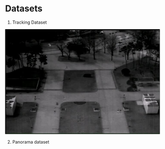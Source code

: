# Datasets

1) Tracking Dataset

![Alt text](https://github.com/durumy98/Datasets/blob/master/tracking_dataset/KNU_campus_small_pedestrian/sequence/0001.jpg)

2) Panorama dataset
